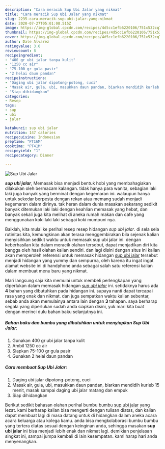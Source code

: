 ```yaml
---
description: "Cara meracik Sup Ubi Jalar yang nikmat"
title: "Cara meracik Sup Ubi Jalar yang nikmat"
slug: 2235-cara-meracik-sup-ubi-jalar-yang-nikmat
date: 2020-07-27T05:01:08.515Z
image: https://img-global.cpcdn.com/recipes/4d5cc1efb6220106/751x532cq70/sup-ubi-jalar-foto-resep-utama.jpg
thumbnail: https://img-global.cpcdn.com/recipes/4d5cc1efb6220106/751x532cq70/sup-ubi-jalar-foto-resep-utama.jpg
cover: https://img-global.cpcdn.com/recipes/4d5cc1efb6220106/751x532cq70/sup-ubi-jalar-foto-resep-utama.jpg
author: Dale Alvarez
ratingvalue: 3.6
reviewcount: 8
recipeingredient:
- "400 gr ubi jalar tanpa kulit"
- "1250 cc air"
- "75-100 gr gula pasir"
- "2 helai daun pandan"
recipeinstructions:
- "Daging ubi jalar dipotong-potong, cuci"
- "Masak air, gula, ubi, masukkan daun pandan, biarkan mendidih kurleb 15 menit, masak sampai daging ubi jalar matang dan empuk"
- "Siap dihidangkan"
categories:
- Resep
tags:
- sup
- ubi
- jalar

katakunci: sup ubi jalar 
nutrition: 147 calories
recipecuisine: Indonesian
preptime: "PT16M"
cooktime: "PT41M"
recipeyield: "1"
recipecategory: Dinner

---
```



![Sup Ubi Jalar](https://img-global.cpcdn.com/recipes/4d5cc1efb6220106/751x532cq70/sup-ubi-jalar-foto-resep-utama.jpg)

<b><i>sup ubi jalar</i></b>, Memasak bisa menjadi bentuk hobi yang membahagiakan dilakukan oleh bermacam kalangan. tidak hanya para wanita, sebagian laki laki juga banyak yang berminat dengan kegemaran ini. walaupun hanya untuk sekedar berpesta dengan rekan atau memang sudah menjadi kegemaran dalam dirinya. tak heran dalam dunia masakan sekarang sedikit banyak ditemukan laki laki dengan keahlian memasak yang hebat, dan banyak sekali juga kita melihat di aneka rumah makan dan cafe yang menggunakan koki laki laki sebagai koki mumpuni nya.



Baiklah, kita mulai ke perihal resep resep hidangan <i>sup ubi jalar</i>. di sela sela rutinitas kita, kemungkinan akan terasa menggembirakan bila sejenak kalian menyisihkan sedikit waktu untuk memasak sup ubi jalar ini. dengan keberhasilan kita dalam meracik olahan tersebut, dapat menjadikan diri kita bangga oleh hasil olahan kalian sendiri. dan lagi disini dengan situs ini kalian akan memperoleh referensi untuk memasak hidangan <u>sup ubi jalar</u> tersebut menjadi hidangan yang yummy dan sempurna, oleh karena itu ingat ingat alamat website ini di handphone anda sebagai salah satu referensi kalian dalam membuat menu baru yang nikmat.


Mari langsung saja kita memulai untuk membeli perlengkapan yang diperlukan dalam memasak hidangan <u><i>sup ubi jalar</i></u> ini. setidaknya harus ada <b>4</b> bahan yang dibutuhkan pada hidangan ini. supaya nanti dapat tercapai rasa yang enak dan nikmat. dan juga sempatkan waktu kalian sebentar, sebab anda akan memulainya antara lain dengan <b>3</b> tahapan. saya berharap segala yang diperlukan sudah anda siapkan disini, yuk mari kita buat dengan merinci dulu bahan baku selanjutnya ini.

<!--inarticleads1-->

##### Bahan baku dan bumbu yang dibutuhkan untuk menyiapkan Sup Ubi Jalar:

1. Gunakan 400 gr ubi jalar tanpa kulit
1. Ambil 1250 cc air
1. Siapkan 75-100 gr gula pasir
1. Gunakan 2 helai daun pandan




<!--inarticleads2-->

##### Cara membuat Sup Ubi Jalar:

1. Daging ubi jalar dipotong-potong, cuci
1. Masak air, gula, ubi, masukkan daun pandan, biarkan mendidih kurleb 15 menit, masak sampai daging ubi jalar matang dan empuk
1. Siap dihidangkan




Berikut sedikit bahasan olahan perihal bumbu bumbu <u>sup ubi jalar</u> yang lezat. kami berharap kalian bisa mengerti dengan tulisan diatas, dan kalian dapat membuat lagi di masa datang untuk di hidangkan dalam aneka acara acara keluarga atau kolega kamu. anda bisa mengkolaborasi bumbu bumbu yang tertera diatas sesuai dengan keinginan anda, sehingga masakan <b>sup ubi jalar</b> ini bisa menjadi lebih enak dan nikmat lagi. demikian penjelasan singkat ini, sampai jumpa kembali di lain kesempatan. kami harap hari anda menyenangkan.
